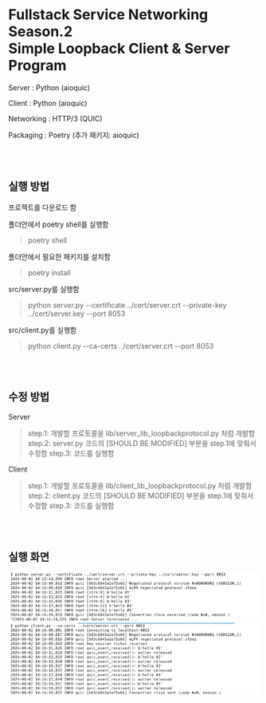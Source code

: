 <h1>Fullstack Service Networking Season.2 <br />Simple Loopback Client & Server Program</h1>	

Server : Python (aioquic)

Client : Python (aioquic)

Networking : HTTP/3 (QUIC)

Packaging : Poetry (추가 패키지: aioquic)

<br />
<br />

<h2>실행 방법</h2>	

프로젝트를 다운로드 함

폴더안에서 poetry shell를 실행함<br />
> poetry shell

폴더안에서 필요한 패키지를 설치함<br />
> poetry install

src/server.py를 실행함<br />
> python server.py --certificate ../cert/server.crt --private-key ../cert/server.key --port 8053

src/client.py를 실행함<br />
> python client.py --ca-certs ../cert/server.crt --port 8053

<br />
<br />

<h2>수정 방법</h2>	

Server
> step.1: 개발할 프로토콜을 lib/server_lib_loopbackprotocol.py 처럼 개발함
> step.2: server.py 코드의 [SHOULD BE MODIFIED] 부분을 step.1에 맞춰서 수정함
> step.3: 코드를 실행함

Client 
> step.1: 개발할 프로토콜을 lib/client_lib_loopbackprotocol.py 처럼 개발함
> step.2: client.py 코드의 [SHOULD BE MODIFIED] 부분을 step.1에 맞춰서 수정함
> step.3: 코드를 실행함

<br />
<br />

<h2>실행 화면</h2>	

<img src="/screen/server.png" width="1000"/>

<img src="/screen/client.png" width="1000"/>